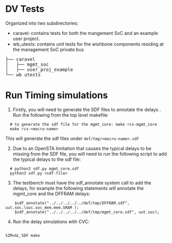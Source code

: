 <!---
# SPDX-FileCopyrightText: 2020 Efabless Corporation
#
# Licensed under the Apache License, Version 2.0 (the "License");
# you may not use this file except in compliance with the License.
# You may obtain a copy of the License at
#
#      http://www.apache.org/licenses/LICENSE-2.0
#
# Unless required by applicable law or agreed to in writing, software
# distributed under the License is distributed on an "AS IS" BASIS,
# WITHOUT WARRANTIES OR CONDITIONS OF ANY KIND, either express or implied.
# See the License for the specific language governing permissions and
# limitations under the License.
#
# SPDX-License-Identifier: Apache-2.0
-->
# DV Tests

Organized into two subdirectories:
  * caravel: contains tests for both the mangement SoC and an example user project.
  * wb_utests: contains unit tests for the wishbone components residing at the management SoC private bus

<pre>
├── caravel
│   ├── mgmt_soc
│   ├── user_proj_example
└── wb_utests
</pre>

# Run Timing simulations

1. Firstly, you will need to generate the SDF files to annotate the delays . Run the following from the top level makefile: 

```
  # to generate the sdf file for the mgmt_core: make rcx-mgmt_core
  make rcx-<macro-name>
```

This will generate the sdf files under `def/tmp/<macro-name>.sdf`

2. Due to an OpenSTA limitation that causes the typical delays to be missing from the SDF file, you will need to run the following script to add the typical delays to the sdf file: 

```
  # python3 sdf.py mgmt_core.sdf
  python3 sdf.py <sdf-file>
```

3. The testbench must have the sdf_annotate system call to add the delays, for example the following statements will annotate the mgmt_core and the DFFRAM delays: 

```
	$sdf_annotate("../../../../../def/tmp/DFFRAM.sdf", uut.soc.\soc.soc_mem.mem.SRAM );
	$sdf_annotate("../../../../../def/tmp/mgmt_core.sdf", uut.soc);
```

4. Run the delay simulations with CVC: 

```

SIM=GL_SDF make

```
